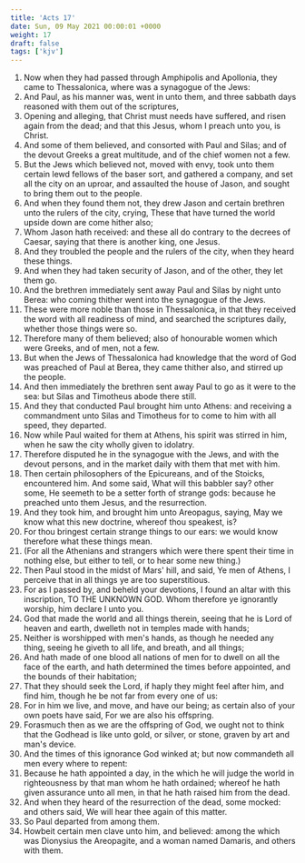 ```yaml
---
title: 'Acts 17'
date: Sun, 09 May 2021 00:00:01 +0000
weight: 17
draft: false
tags: ['kjv'] 
---
```


1. Now when they had passed through Amphipolis and Apollonia, they came to Thessalonica, where was a synagogue of the Jews:
2. And Paul, as his manner was, went in unto them, and three sabbath days reasoned with them out of the scriptures,
3. Opening and alleging, that Christ must needs have suffered, and risen again from the dead; and that this Jesus, whom I preach unto you, is Christ.
4. And some of them believed, and consorted with Paul and Silas; and of the devout Greeks a great multitude, and of the chief women not a few.
5. But the Jews which believed not, moved with envy, took unto them certain lewd fellows of the baser sort, and gathered a company, and set all the city on an uproar, and assaulted the house of Jason, and sought to bring them out to the people.
6. And when they found them not, they drew Jason and certain brethren unto the rulers of the city, crying, These that have turned the world upside down are come hither also;
7. Whom Jason hath received: and these all do contrary to the decrees of Caesar, saying that there is another king, one Jesus.
8. And they troubled the people and the rulers of the city, when they heard these things.
9. And when they had taken security of Jason, and of the other, they let them go.
10. And the brethren immediately sent away Paul and Silas by night unto Berea: who coming thither went into the synagogue of the Jews.
11. These were more noble than those in Thessalonica, in that they received the word with all readiness of mind, and searched the scriptures daily, whether those things were so.
12. Therefore many of them believed; also of honourable women which were Greeks, and of men, not a few.
13. But when the Jews of Thessalonica had knowledge that the word of God was preached of Paul at Berea, they came thither also, and stirred up the people.
14. And then immediately the brethren sent away Paul to go as it were to the sea: but Silas and Timotheus abode there still.
15. And they that conducted Paul brought him unto Athens: and receiving a commandment unto Silas and Timotheus for to come to him with all speed, they departed.
16. Now while Paul waited for them at Athens, his spirit was stirred in him, when he saw the city wholly given to idolatry.
17. Therefore disputed he in the synagogue with the Jews, and with the devout persons, and in the market daily with them that met with him.
18. Then certain philosophers of the Epicureans, and of the Stoicks, encountered him. And some said, What will this babbler say? other some, He seemeth to be a setter forth of strange gods: because he preached unto them Jesus, and the resurrection.
19. And they took him, and brought him unto Areopagus, saying, May we know what this new doctrine, whereof thou speakest, is?
20. For thou bringest certain strange things to our ears: we would know therefore what these things mean.
21. (For all the Athenians and strangers which were there spent their time in nothing else, but either to tell, or to hear some new thing.)
22. Then Paul stood in the midst of Mars' hill, and said, Ye men of Athens, I perceive that in all things ye are too superstitious.
23. For as I passed by, and beheld your devotions, I found an altar with this inscription, TO THE UNKNOWN GOD. Whom therefore ye ignorantly worship, him declare I unto you.
24. God that made the world and all things therein, seeing that he is Lord of heaven and earth, dwelleth not in temples made with hands;
25. Neither is worshipped with men's hands, as though he needed any thing, seeing he giveth to all life, and breath, and all things;
26. And hath made of one blood all nations of men for to dwell on all the face of the earth, and hath determined the times before appointed, and the bounds of their habitation;
27. That they should seek the Lord, if haply they might feel after him, and find him, though he be not far from every one of us:
28. For in him we live, and move, and have our being; as certain also of your own poets have said, For we are also his offspring.
29. Forasmuch then as we are the offspring of God, we ought not to think that the Godhead is like unto gold, or silver, or stone, graven by art and man's device.
30. And the times of this ignorance God winked at; but now commandeth all men every where to repent:
31. Because he hath appointed a day, in the which he will judge the world in righteousness by that man whom he hath ordained; whereof he hath given assurance unto all men, in that he hath raised him from the dead.
32. And when they heard of the resurrection of the dead, some mocked: and others said, We will hear thee again of this matter.
33. So Paul departed from among them.
34. Howbeit certain men clave unto him, and believed: among the which was Dionysius the Areopagite, and a woman named Damaris, and others with them.
